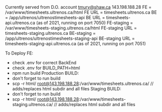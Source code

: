 Currently served from D.O. account tmurv@shaw.ca 143.198.188.28
FE = /var/www/timesheets.ultrenos.ca/html
FE URL = timesheets.ultrenos.ca
BE = /app/ultrenos/ultrenostimesheets-api
BE URL = timesheets-api.ultrenos.ca (as of 2021, running on port 7050)
FE-staging = /var/www/timesheets-staging.ultrenos.ca/html
FE-staging URL = timesheets-staging.ultrenos.ca
BE-staging = /app/ultrenos/ultrenostimesheets-staging-api
BE-staging URL = timesheets-staging-api.ultrenos.ca (as of 2021, running on port 7051)

To Deploy FE:
- check .env for correct BackEnd
- check .env for BUILD_PATH=html
- npm run build 
Production BUILD:
- don't forget to run build
- scp -r html/ root@143.198.188.28:/var/www/timesheets.ultrenos.ca/   // adds/replaces html subdir and all files
Staging BUILD:
- don't forget to run build
- scp -r html/ root@143.198.188.28:/var/www/timesheets-staging.ultrenos.ca/   // adds/replaces html subdir and all files